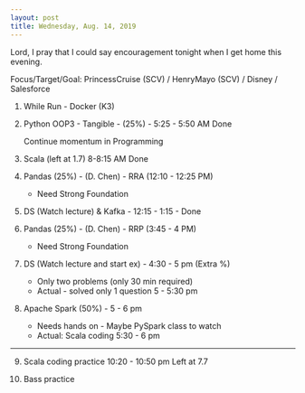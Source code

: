 ```yaml
---
layout: post
title: Wednesday, Aug. 14, 2019
---
```


Lord, I pray that I could say encouragement tonight when I get home this evening.
  

Focus/Target/Goal:  PrincessCruise (SCV) / HenryMayo (SCV) / Disney / Salesforce  


1. While Run - Docker (K3)

2. Python OOP3 - Tangible - (25%) - 5:25 - 5:50 AM Done

   Continue momentum in Programming
      
3. Scala (left at 1.7) 8-8:15 AM Done


4. Pandas (25%) - (D. Chen) - RRA (12:10 - 12:25 PM)  
    - Need Strong Foundation

5. DS (Watch lecture) & Kafka - 12:15 - 1:15 - Done
  

6. Pandas (25%) - (D. Chen) - RRP (3:45 - 4 PM) 
    - Need Strong Foundation


7. DS (Watch lecture and start ex) - 4:30 - 5 pm (Extra %)
   - Only two problems (only 30 min required)
   - Actual - solved only 1 question 5 - 5:30 pm


8. Apache Spark (50%) - 5 - 6 pm 
   - Needs hands on - Maybe PySpark class to watch
   - Actual: Scala coding 5:30 - 6 pm

----------------

9. Scala coding practice 10:20 - 10:50 pm
   Left at 7.7


10. Bass practice 
